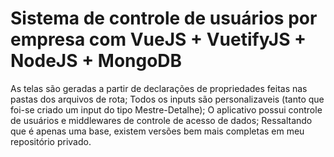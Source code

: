 # Sistema de controle de usuários por empresa com VueJS + VuetifyJS + NodeJS + MongoDB

As telas são geradas a partir de declarações de propriedades feitas nas pastas dos arquivos de rota;
Todos os inputs são personalizaveis (tanto que foi-se criado um input do tipo Mestre-Detalhe);
O aplicativo possui controle de usuários e middlewares de controle de acesso de dados;
Ressaltando que é apenas uma base, existem versões bem mais completas em meu repositório privado.